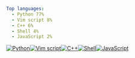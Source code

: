 ``` yaml
Top languages:
  - Python 77%
  - Vim script 8%
  - C++ 6%
  - Shell 4%
  - JavaScript 2%
```

[![Python](https://via.placeholder.com/138x10/3572A5/?text=+)](https://github.com/search?l=Python&q=user%3Aqiz-li+language%3APython&type=code)[![Vim script](https://via.placeholder.com/14x10/199f4b/?text=+)](https://github.com/search?l=Vim+script&q=user%3Aqiz-li+language%3AVimscript&type=code)[![C++](https://via.placeholder.com/10x10/f34b7d/?text=+)](https://github.com/search?l=C++&q=user%3Aqiz-li+language%3AC++&type=code)[![Shell](https://via.placeholder.com/7x10/89e051/?text=+)](https://github.com/search?l=Shell&q=user%3Aqiz-li+language%3AShell&type=code)[![JavaScript](https://via.placeholder.com/3x10/f1e05a/?text=+)](https://github.com/search?l=JavaScript&q=user%3Aqiz-li+language%3AJavaScript&type=code)
